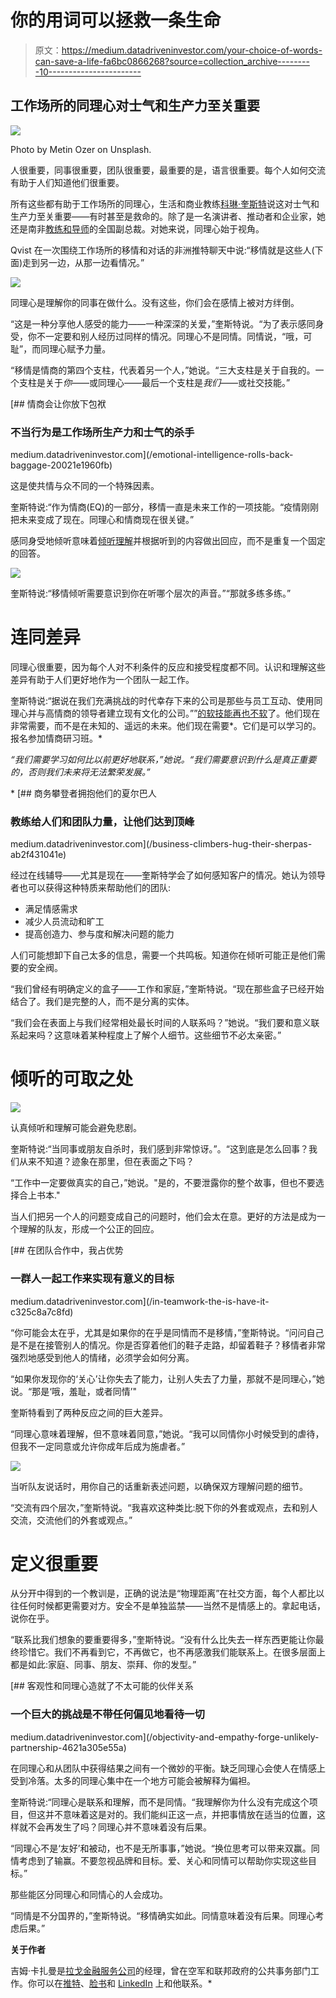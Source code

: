 # 你的用词可以拯救一条生命

> 原文：<https://medium.datadriveninvestor.com/your-choice-of-words-can-save-a-life-fa6bc0866268?source=collection_archive---------10----------------------->

## 工作场所的同理心对士气和生产力至关重要

![](img/b88d872c3e1534ce9bae358a2af8ea32.png)

Photo by Metin Ozer on Unsplash.

人很重要，同事很重要，团队很重要，最重要的是，语言很重要。每个人如何交流有助于人们知道他们很重要。

所有这些都有助于工作场所的同理心，生活和商业教练[科琳·奎斯特](https://twitter.com/ColleenQvist/)说这对士气和生产力至关重要——有时甚至是救命的。除了是一名演讲者、推动者和企业家，她还是南非[教练和导师](https://twitter.com/COMENSA)的全国副总裁。对她来说，同理心始于视角。

Qvist 在一次围绕工作场所的移情和对话的非洲推特聊天中说:“移情就是这些人(下面)走到另一边，从那一边看情况。”

![](img/8b0092619c2135405af4e3643c5dab0d.png)

同理心是理解你的同事在做什么。没有这些，你们会在感情上被对方绊倒。

“这是一种分享他人感受的能力——一种深深的关爱，”奎斯特说。“为了表示感同身受，你不一定要和别人经历过同样的情况。同理心不是同情。同情说，“哦，可耻”，而同理心赋予力量。

“移情是情商的第四个支柱，代表着另一个人，”她说。“三大支柱是关于自我的。一个支柱是关于*你*——或同理心——最后一个支柱是*我们*——或社交技能。”

[](/emotional-intelligence-rolls-back-baggage-20021e1960fb) [## 情商会让你放下包袱

### 不当行为是工作场所生产力和士气的杀手

medium.datadriveninvestor.com](/emotional-intelligence-rolls-back-baggage-20021e1960fb) 

这是使共情与众不同的一个特殊因素。

奎斯特说:“作为情商(EQ)的一部分，移情一直是未来工作的一项技能。“疫情刚刚把未来变成了现在。同理心和情商现在很关键。”

感同身受地倾听意味着[倾听理解](https://medium.com/datadriveninvestor/tips-for-entrepreneurs-not-spoken-for-9de87df8653?source=friends_link&sk=5b4036b641f370099a05a15515d94f45)并根据听到的内容做出回应，而不是重复一个固定的回答。

![](img/1442252bbc473ec85e4fbb0d878b848b.png)

奎斯特说:“移情倾听需要意识到你在听哪个层次的声音。”“那就多练多练。”

# **连同差异**

同理心很重要，因为每个人对不利条件的反应和接受程度都不同。认识和理解这些差异有助于人们更好地作为一个团队一起工作。

奎斯特说:“据说在我们充满挑战的时代幸存下来的公司是那些与员工互动、使用同理心并与高情商的领导者建立现有文化的公司。””[的软技能再也不软](https://www.datadriveninvestor.com/2020/04/27/unleash-the-superpowers-of-soft-skills/)了。他们现在非常需要，而不是在未知的、遥远的未来。他们现在需要*。它们是可以学习的。报名参加情商研习班。*

*“我们需要学习如何比以前更好地联系，”她说。“我们需要意识到什么是真正重要的，否则我们未来将无法繁荣发展。”*

*[](/business-climbers-hug-their-sherpas-ab2f431041e) [## 商务攀登者拥抱他们的夏尔巴人

### 教练给人们和团队力量，让他们达到顶峰

medium.datadriveninvestor.com](/business-climbers-hug-their-sherpas-ab2f431041e) 

经过在线辅导——尤其是现在——奎斯特学会了如何感知客户的情况。她认为领导者也可以获得这种特质来帮助他们的团队:

*   满足情感需求
*   减少人员流动和旷工
*   提高创造力、参与度和解决问题的能力

人们可能想卸下自己太多的信息，需要一个共鸣板。知道你在倾听可能正是他们需要的安全阀。

“我们曾经有明确定义的盒子——工作和家庭，”奎斯特说。“现在那些盒子已经开始结合了。我们是完整的人，而不是分离的实体。

“我们会在表面上与我们经常相处最长时间的人联系吗？”她说。“我们要和意义联系起来吗？这意味着某种程度上了解个人细节。这些细节不必太亲密。”

# **倾听的可取之处**

![](img/7cd876879ff3d5d8fc1ea1c22e3742fa.png)

认真倾听和理解可能会避免悲剧。

奎斯特说:“当同事或朋友自杀时，我们感到非常惊讶。”。“这到底是怎么回事？我们从来不知道？迹象在那里，但在表面之下吗？

“工作中一定要做真实的自己，”她说。"是的，不要泄露你的整个故事，但也不要选择合上书本."

当人们把另一个人的问题变成自己的问题时，他们会太在意。更好的方法是成为一个理解的队友，形成一个公正的回应。

[](/in-teamwork-the-is-have-it-c325c8a7c8fd) [## 在团队合作中，我占优势

### 一群人一起工作来实现有意义的目标

medium.datadriveninvestor.com](/in-teamwork-the-is-have-it-c325c8a7c8fd) 

“你可能会太在乎，尤其是如果你的在乎是同情而不是移情，”奎斯特说。“问问自己是不是在接管别人的情况。你是否穿着他们的鞋子走路，却留着鞋子？移情者非常强烈地感受到他人的情绪，必须学会如何分离。

“如果你发现你的‘关心’让你失去了能力，让别人失去了力量，那就不是同理心，”她说。“那是‘哦，羞耻，或者同情’"

奎斯特看到了两种反应之间的巨大差异。

“同理心意味着理解，但不意味着同意，”她说。“我可以同情你小时候受到的虐待，但我不一定同意或允许你成年后成为施虐者。”

![](img/aa53e1a55609d353df92203b21f4d61a.png)

当听队友说话时，用你自己的话重新表述问题，以确保双方理解问题的细节。

“交流有四个层次，”奎斯特说。“我喜欢这种类比:脱下你的外套或观点，去和别人交流，交流他们的外套或观点。”

# **定义很重要**

从分开中得到的一个教训是，正确的说法是“物理距离”在社交方面，每个人都比以往任何时候都更需要对方。安全不是单独监禁——当然不是情感上的。拿起电话，说你在乎。

“联系比我们想象的要重要得多，”奎斯特说。“没有什么比失去一样东西更能让你最终珍惜它。我们不再看到它，不再做它，也不再感激我们能联系上。在很多层面上都是如此:家庭、同事、朋友、崇拜、你的发型。”

[](/objectivity-and-empathy-forge-unlikely-partnership-4621a305e55a) [## 客观性和同理心造就了不太可能的伙伴关系

### 一个巨大的挑战是不带任何偏见地看待一切

medium.datadriveninvestor.com](/objectivity-and-empathy-forge-unlikely-partnership-4621a305e55a) 

在同理心和从团队中获得结果之间有一个微妙的平衡。缺乏同理心会使人在情感上受到冷落。太多的同理心集中在一个地方可能会被解释为偏袒。

奎斯特说:“同理心是联系和理解，而不是同情。“我理解你为什么没有完成这个项目，但这并不意味着这是对的。我们能纠正这一点，并把事情放在适当的位置，这样就不会再发生了吗？同理心并不意味着没有后果。

“同理心不是‘友好’和被动，也不是无所事事，”她说。“换位思考可以带来双赢。同情考虑到了输赢。不要忽视品牌和目标。爱、关心和同情可以帮助你实现这些目标。”

那些能区分同理心和同情心的人会成功。

“同情是不分国界的，”奎斯特说。“移情确实如此。同情意味着没有后果。同理心考虑后果。”

**关于作者**

吉姆·卡扎曼是[拉戈金融服务公司](http://largofinancialservices.com/)的经理，曾在空军和联邦政府的公共事务部门工作。你可以在[推特](https://twitter.com/JKatzaman)、[脸书](https://www.facebook.com/jim.katzaman)和 [LinkedIn](https://www.linkedin.com/in/jim-katzaman-33641b21/) 上和他联系。*